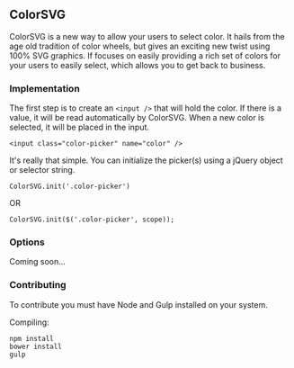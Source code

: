 ## ColorSVG

ColorSVG is a new way to allow your users to select color. It hails from the age old tradition of color wheels, but
gives an exciting new twist using 100% SVG graphics. If focuses on easily providing a rich set of colors for your
users to easily select, which allows you to get back to business.

### Implementation

The first step is to create an `<input />` that will hold the color. If there is a value,
it will be read automatically by ColorSVG. When a new color is selected, it will be placed in the input.
```
<input class="color-picker" name="color" />
```

It's really that simple. You can initialize the picker(s) using a jQuery object or selector string.
```
ColorSVG.init('.color-picker')
```
OR
```
ColorSVG.init($('.color-picker', scope));
```

### Options

Coming soon...


### Contributing

To contribute you must have Node and Gulp installed on your system.

Compiling:

```
npm install
bower install
gulp
```